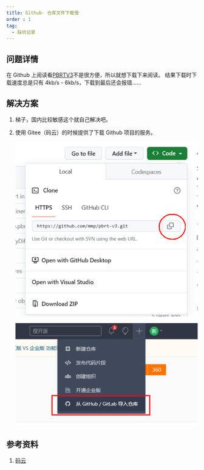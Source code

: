 ```yaml
---
title: Github- 仓库文件下载慢
order : 1
tag:
  - 踩坑记录
---
```


## 问题详情

在 Github 上阅读看[PBRTV3](“https://github.com/mmp/pbrt-v3”)不是很方便，所以就想下载下来阅读。
结果下载时下载速度总是只有 4kb/s - 6kb/s，下载到最后还会报错……

## 解决方案

1. 梯子，国内比较敏感这个就自己解决吧。
2. 使用 Gitee（码云）的时候提供了下载 Github 项目的服务。

    ![github上复制代码](assets%2Fgitcode.png)

    ![码云上同步](assets%2Fcodeforgithub.png)



## 参考资料

1. [码云](https://gitee.com/projects/import/url)